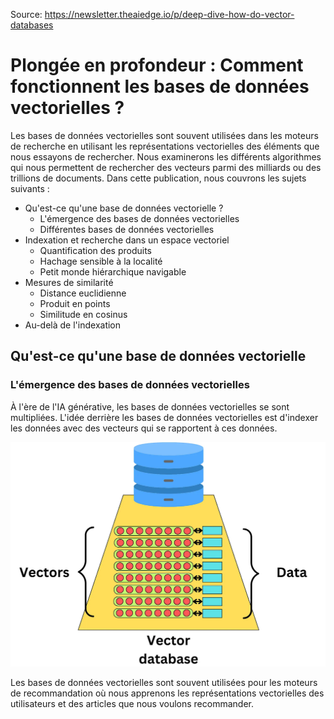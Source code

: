 Source: https://newsletter.theaiedge.io/p/deep-dive-how-do-vector-databases

# Plongée en profondeur : Comment fonctionnent les bases de données vectorielles ?

Les bases de données vectorielles sont souvent utilisées dans les moteurs de recherche en utilisant les représentations vectorielles des éléments que nous essayons de rechercher. Nous examinerons les différents algorithmes qui nous permettent de rechercher des vecteurs parmi des milliards ou des trillions de documents. Dans cette publication, nous couvrons les sujets suivants :  

- Qu'est-ce qu'une base de données vectorielle ?
  - L'émergence des bases de données vectorielles
  - Différentes bases de données vectorielles
- Indexation et recherche dans un espace vectoriel
  - Quantification des produits
  - Hachage sensible à la localité
  - Petit monde hiérarchique navigable
- Mesures de similarité
  - Distance euclidienne
  - Produit en points
  - Similitude en cosinus
- Au-delà de l'indexation

## Qu'est-ce qu'une base de données vectorielle
### L'émergence des bases de données vectorielles

À l'ère de l'IA générative, les bases de données vectorielles se sont multipliées. L'idée derrière les bases de données vectorielles est d'indexer les données avec des vecteurs qui se rapportent à ces données.

![Base de données vectorielle - Schéma 1](img/bdd-vectorielle-schema-1.webp)

Les bases de données vectorielles sont souvent utilisées pour les moteurs de recommandation où nous apprenons les représentations vectorielles des utilisateurs et des articles que nous voulons recommander.
